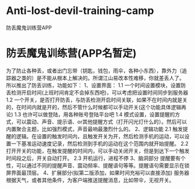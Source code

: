 Anti-lost-devil-training-camp
=============================

防丢魔鬼训练营APP


<h1>防丢魔鬼训练营(APP名暂定)</h1>
    为了防止各种丢，或者出门忘带（钥匙，钱包，雨伞，各种小东西），靠外力（追踪器之类的）是不能从根本上解决的。所谓江山易改本性难移，你就差丢人了。
    所以推出了防丢训练，功能如下：
    1、设置界面：
        1.1 一个时间设置模块，设置防丢检测开启时间(上班时间肯定不会掉东西吧)，可以考虑把设置时间同步到服务器
        1.2 一个开关，是否打开防丢，与防丢检测开启时间关联，如果不在时间内就是关的，在时间内就是开的，然后不管什么时候都可以手动开关(这个功能具体逻辑再论)
        1.3 也许可以做登陆，用各种账号登陆平台吧
        1.4 模式设置，设置提醒的方式，可以震动、声音、提示语、or其他提醒方式（打开闪光灯什么的）。然后可以内置聚合主题，比如强烈模式，声音最响最激烈什么的。
    2、逻辑功能
        2.1 触发提醒的逻辑。在设置的触发时间内，且触发开关为开，然后检测手机的运动，可以设置一下基准运动速度记录，然后检测到手机的运动在这个范围内就开始提醒。
        2.2 打开开关的功能，在触发提醒的时间内，可以手动关闭开关，但是到达下一个触发时间段之后，开关自动打开。
        2.3 开机运行，进程不停
    3、脑洞部分
        提醒要有个性，可以通过不同的提醒声音、震动频率、提醒语句等等。提醒语句需要显示在锁屏界面最顶层。
    4、扩展部分(拟第二版添加，如果时间充裕可以直接添加)
        服务器根据天气，或者其他条件，为客户端推送提醒消息，比如带伞，无视开关。
